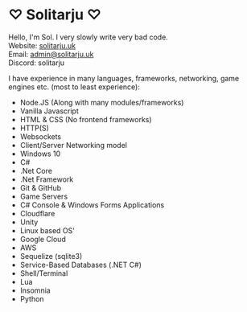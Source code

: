 # ♡ Solitarju ♡
Hello, I'm Sol. I very slowly write very bad code.  
Website: [solitarju.uk](https://solitarju.uk/)  
Email: admin@solitarju.uk  
Discord: solitarju  

I have experience in many languages, frameworks, networking, game engines etc. (most to least experience):  
- Node.JS (Along with many modules/frameworks)
- Vanilla Javascript
- HTML & CSS (No frontend frameworks)
- HTTP(S)
- Websockets
- Client/Server Networking model
- Windows 10
- C#
- .Net Core
- .Net Framework
- Git & GitHub
- Game Servers
- C# Console & Windows Forms Applications
- Cloudflare
- Unity
- Linux based OS'
- Google Cloud
- AWS
- Sequelize (sqlite3)
- Service-Based Databases (.NET C#)
- Shell/Terminal
- Lua
- Insomnia
- Python